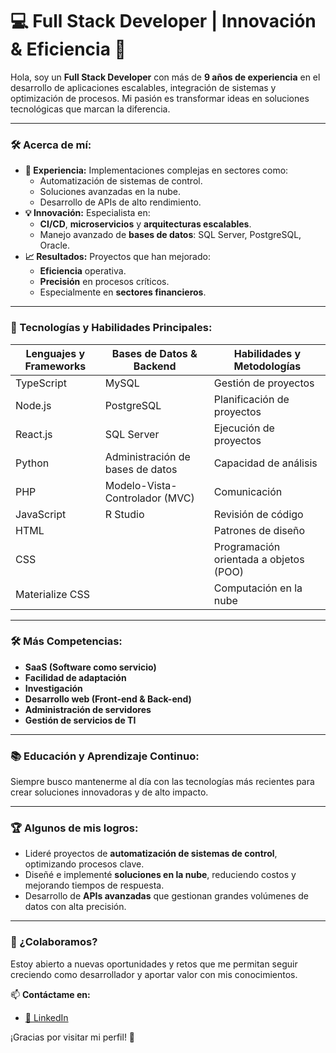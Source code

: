 # 💻 Full Stack Developer | Innovación & Eficiencia 🚀

Hola, soy un **Full Stack Developer** con más de **9 años de experiencia** en el desarrollo de aplicaciones escalables, integración de sistemas y optimización de procesos. Mi pasión es transformar ideas en soluciones tecnológicas que marcan la diferencia. 

---

### 🛠️ Acerca de mí:
- **🎯 Experiencia:** Implementaciones complejas en sectores como:
  - Automatización de sistemas de control.
  - Soluciones avanzadas en la nube.
  - Desarrollo de APIs de alto rendimiento.
- **💡 Innovación:** Especialista en:
  - **CI/CD**, **microservicios** y **arquitecturas escalables**.
  - Manejo avanzado de **bases de datos**: SQL Server, PostgreSQL, Oracle.
- **📈 Resultados:** Proyectos que han mejorado:
  - **Eficiencia** operativa.
  - **Precisión** en procesos críticos.
  - Especialmente en **sectores financieros**.

---

### 🚀 Tecnologías y Habilidades Principales:

| **Lenguajes y Frameworks**        | **Bases de Datos & Backend**       | **Habilidades y Metodologías**         |
|------------------------------------|------------------------------------|----------------------------------------|
| TypeScript                         | MySQL                              | Gestión de proyectos                   |
| Node.js                            | PostgreSQL                         | Planificación de proyectos             |
| React.js                           | SQL Server                         | Ejecución de proyectos                 |
| Python                             | Administración de bases de datos   | Capacidad de análisis                  |
| PHP                                | Modelo-Vista-Controlador (MVC)     | Comunicación                           |
| JavaScript                         | R Studio                           | Revisión de código                     |
| HTML                               |                                    | Patrones de diseño                     |
| CSS                                |                                    | Programación orientada a objetos (POO) |
| Materialize CSS                    |                                    | Computación en la nube                 |

---

### 🛠️ Más Competencias:
- **SaaS (Software como servicio)**
- **Facilidad de adaptación**
- **Investigación**
- **Desarrollo web (Front-end & Back-end)**
- **Administración de servidores**
- **Gestión de servicios de TI**

---

### 📚 Educación y Aprendizaje Continuo:
Siempre busco mantenerme al día con las tecnologías más recientes para crear soluciones innovadoras y de alto impacto.

---

### 🏆 Algunos de mis logros:
- Lideré proyectos de **automatización de sistemas de control**, optimizando procesos clave.
- Diseñé e implementé **soluciones en la nube**, reduciendo costos y mejorando tiempos de respuesta.
- Desarrollo de **APIs avanzadas** que gestionan grandes volúmenes de datos con alta precisión.

---

### 🤝 ¿Colaboramos?
Estoy abierto a nuevas oportunidades y retos que me permitan seguir creciendo como desarrollador y aportar valor con mis conocimientos.

📫 **Contáctame en:**
- [💼 LinkedIn](https://www.linkedin.com/in/bryan-alejandro-chamba-freire-fsd/)

¡Gracias por visitar mi perfil! 🚀
